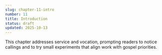 ```yaml
---
slug: chapter-11-intro
number: 11
title: Introduction
status: draft
updated: 2025-10-13
---
```


This chapter addresses service and vocation, prompting readers to notice callings and to try small experiments that align work with gospel priorities.
